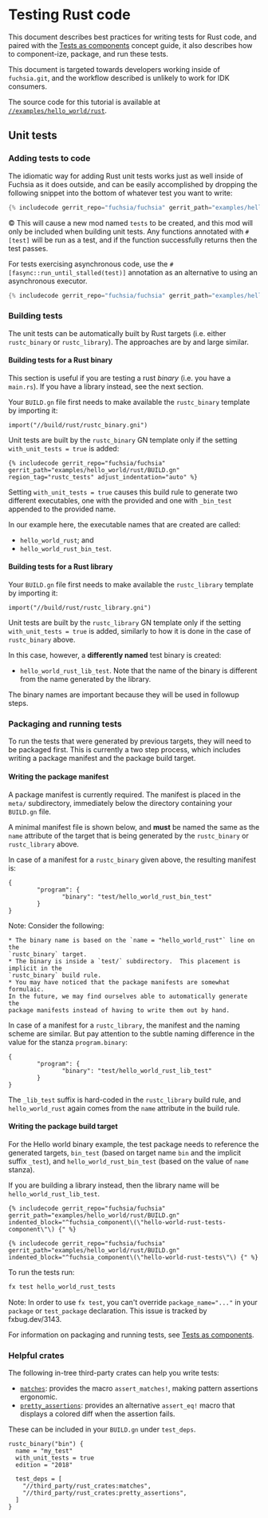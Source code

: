 # Testing Rust code

This document describes best practices for writing tests for Rust code, and
paired with the [Tests as components][component_tests] concept guide, it
also describes how to component-ize, package, and run these tests.

This document is targeted towards developers working inside of `fuchsia.git`,
and the workflow described is unlikely to work for IDK consumers.

The source code for this tutorial is available at
[`//examples/hello_world/rust`][example-src].

## Unit tests

### Adding tests to code

The idiomatic way for adding Rust unit tests works just as well inside of
Fuchsia as it does outside, and can be easily accomplished by dropping the
following snippet into the bottom of whatever test you want to write:

```rust
{% includecode gerrit_repo="fuchsia/fuchsia" gerrit_path="examples/hello_world/rust/src/main.rs" region_tag="test_mod" adjust_indentation="auto" %}
```
©
This will cause a new mod named `tests` to be created, and this mod will only be
included when building unit tests. Any functions annotated with `#[test]` will
be run as a test, and if the function successfully returns then the test passes.

For tests exercising asynchronous code, use the
`#[fasync::run_until_stalled(test)]` annotation as an alternative to
using an asynchronous executor.

```rust
{% includecode gerrit_repo="fuchsia/fuchsia" gerrit_path="examples/hello_world/rust/src/main.rs" region_tag="async_test" adjust_indentation="auto" %}
```

### Building tests

The unit tests can be automatically built by Rust targets (i.e. either
`rustc_binary` or `rustc_library`).  The approaches are by and large similar.

#### Building tests for a Rust binary

This section is useful if you are testing a rust *binary* (i.e. you have a
`main.rs`). If you have a library instead, see the next section.

Your `BUILD.gn` file first needs to make available the `rustc_binary` template
by importing it:

```gn
import("//build/rust/rustc_binary.gni")
```

Unit tests are built by the `rustc_binary` GN template only if the setting
`with_unit_tests = true` is added:

```gn
{% includecode gerrit_repo="fuchsia/fuchsia" gerrit_path="examples/hello_world/rust/BUILD.gn" region_tag="rustc_tests" adjust_indentation="auto" %}
```

Setting `with_unit_tests = true` causes this build rule to generate two
different executables, one with the provided and one with `_bin_test` appended
to the provided name.

In our example here, the executable names that are created are called:

* `hello_world_rust`; and
* `hello_world_rust_bin_test`.

#### Building tests for a Rust library

Your `BUILD.gn` file first needs to make available the `rustc_library` template
by importing it:

```gn
import("//build/rust/rustc_library.gni")
```

Unit tests are built by the `rustc_library` GN template only if the setting
`with_unit_tests = true` is added, similarly to how it is done in the case
of `rustc_binary` above.

In this case, however, a **differently named** test binary is created:

* `hello_world_rust_lib_test`.  Note that the name of the binary is different
  from the name generated by the library.

The binary names are important because they will be used in followup steps.

### Packaging and running tests

To run the tests that were generated by previous targets, they will need to be
packaged first.  This is currently a two step process, which includes writing
a package manifest and the package build target.

#### Writing the package manifest

A package manifest is currently required.  The manifest is placed in the
`meta/` subdirectory, immediately below the directory containing your `BUILD.gn`
file.

A minimal manifest file is shown below, and **must** be named the same as the
`name` attribute of the target that is being generated by the `rustc_binary` or
`rustc_library` above.

In case of a manifest for a `rustc_binary` given above, the resulting manifest
is:

```cmx
{
        "program": {
               "binary": "test/hello_world_rust_bin_test"
        }
}
```

Note: Consider the following:

    * The binary name is based on the `name = "hello_world_rust"` line on the
    `rustc_binary` target.
    * The binary is inside a `test/` subdirectory.  This placement is implicit in the
    `rustc_binary` build rule.
    * You may have noticed that the package manifests are somewhat formulaic.
    In the future, we may find ourselves able to automatically generate the
    package manifests instead of having to write them out by hand.

In case of a manifest for a `rustc_library`, the manifest and the naming scheme
are similar.  But pay attention to the subtle naming difference in the value
for the stanza `program.binary`:

```cmx
{
        "program": {
               "binary": "test/hello_world_rust_lib_test"
        }
}
```

The `_lib_test` suffix is hard-coded in the `rustc_library` build rule, and
`hello_world_rust` again comes from the `name` attribute in the build rule.

#### Writing the package build target

For the Hello world binary example, the test package needs to reference the
generated targets, `bin_test` (based on target name `bin` and the implicit
suffix `_test`), and `hello_world_rust_bin_test` (based on the value of `name`
stanza).

If you are building a library instead,
then the library name will be `hello_world_rust_lib_test`.

```gn
{% includecode gerrit_repo="fuchsia/fuchsia" gerrit_path="examples/hello_world/rust/BUILD.gn" indented_block="^fuchsia_component\(\"hello-world-rust-tests-component\"\) {" %}
```

```gn
{% includecode gerrit_repo="fuchsia/fuchsia" gerrit_path="examples/hello_world/rust/BUILD.gn" indented_block="^fuchsia_component\(\"hello-world-rust-tests\"\) {" %}
```

To run the tests run:

```sh
fx test hello_world_rust_tests
```

Note: In order to use `fx test`, you can't override
`package_name="..."` in your `package`  or `test_package` declaration. This
issue is tracked by fxbug.dev/3143.


For information on packaging and running tests, see
[Tests as components][component_tests].

### Helpful crates

The following in-tree third-party crates can help you write tests:

* [`matches`]: provides the macro `assert_matches!`, making pattern assertions ergonomic.
* [`pretty_assertions`]: provides an alternative `assert_eq!` macro that displays a colored diff
  when the assertion fails.

These can be included in your `BUILD.gn` under `test_deps`.

```gn
rustc_binary("bin") {
  name = "my_test"
  with_unit_tests = true
  edition = "2018"

  test_deps = [
    "//third_party/rust_crates:matches",
    "//third_party/rust_crates:pretty_assertions",
  ]
}
```

[component_tests]:/docs/concepts/testing/tests_as_components.md
[example-src]: /examples/hello_world/rust
[`matches`]: https://fuchsia-docs.firebaseapp.com/rust/matches/index.html
[`pretty_assertions`]: https://fuchsia-docs.firebaseapp.com/rust/pretty_assertions/index.html
